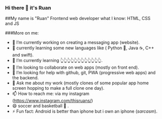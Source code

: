 ### Hi there 👋 it's Ruan

<!--
**thisRuan/thisruan** is a ✨ _special_ ✨ repository because its `README.md` (this file) appears on your GitHub profile.

Here are some ideas to get you started:-->
##My name is "Ruan"
Frontend web developer 
what I know: HTML, CSS and JS

###More on me:
- 🔭 I’m currently working on creating a messaging app (website).
- 📳 currently learning some new languages like ( Python 🐍, Java ☕️, C++ and swift).
- 🌱 I’m currently learning 👆👆👆👆👆👆👆👆👆👆👆👆.
- 👯 I’m looking to collaborate on web apps (mostly on front end).
- 🤔 I’m looking for help with github, git, PWA (progressive web apps) and the backend.
- 💬 Ask me about my work (mostly clones of some popular app home screen hopping to make a full clone one day).
- 📫 How to reach me: via my instagram (https://www.instagram.com/thisruans/)
- 😄 soccer and basketball 🏀 .
- ⚡ Fun fact: Android is better than iphone but i own an iphone (*sarcasm*).
